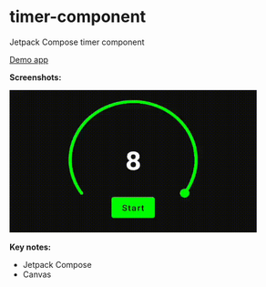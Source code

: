 # timer-component
Jetpack Compose timer component

<a href="https://github.com/raheemadamboev/timer-component/blob/master/app-debug.apk">Demo app</a>

**Screenshots:**

<img src="https://github.com/raheemadamboev/timer-component/blob/master/2_5375608340715934097.gif" alt="Italian Trulli" width="434" height="250">

**Key notes:**

- Jetpack Compose
- Canvas
